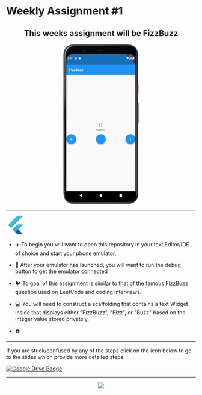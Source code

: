 # Weekly Assignment #1

<div id="header" align="center">
<h2>
  This weeks assignment will be FizzBuzz
</h2>
</div>

  
<div align="center">
<img src = "https://github.com/SiGMobileUIUC/WeeklyAssignments/blob/main/pictures/weekly_assignment_1.gif?raw=true" width= "200"/>
</div>

<div align="left">

---

<img src = "https://raw.githubusercontent.com/devicons/devicon/master/icons/flutter/flutter-original.svg" width = "50px"> 

- :airplane: To begin you will want to open this repository in your text Editor/IDE of choice and start your phone emulator.

- :pencil: After your emulator has launched, you will want to run the debug button to get the emulator connected

- :bird: To goal of this assignment is similar to that of the famous FizzBuzz question used on LeetCode and coding interviews. 

- :computer: You will need to construct a scaffolding that contains a text Widget inside that displays either "FizzBuzz", "Fizz", or "Buzz" based on the integer value stored privately.

- :phone: 


---

If you are stuck/confused by any of the steps click on the icon below to go to the slides which provide more detailed steps.


<a href="https://docs.google.com/presentation/d/1p763v7AqL3W8aXjxBjI61HB9NGJOhlv5xXSFz3rQcNs/edit?usp=sharing">
    <img src="https://img.shields.io/badge/Slides-yellow?style=for-the-badge&logo=google drive&logoColor=white" alt="Google Drive Badge"/>
</div>

---

<div align="center">
 <img src="https://media.giphy.com/media/Dh5q0sShxgp13DwrvG/giphy.gif" width="200"/>
</div>


